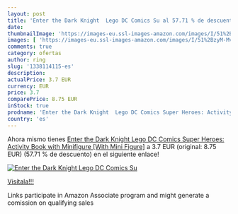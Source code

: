 ```yaml
---
layout: post
title: 'Enter the Dark Knight  Lego DC Comics Su al 57.71 % de descuento'
date: 
thumbnailImage: 'https://images-eu.ssl-images-amazon.com/images/I/51%2BzyM-MvML._SL200_.jpg'
images: [ 'https://images-eu.ssl-images-amazon.com/images/I/51%2BzyM-MvML._SL200_.jpg' ]
comments: true
category: ofertas
author: ring
slug: '1338114115-es'
description:
actualPrice: 3.7 EUR
currency: EUR
price: 3.7
comparePrice: 8.75 EUR
inStock: true
prodname: 'Enter the Dark Knight  Lego DC Comics Super Heroes: Activity Book with Minifigure  [With Mini Figure]'
country: 'es'
---
```


Ahora mismo tienes [Enter the Dark Knight  Lego DC Comics Super Heroes: Activity Book with Minifigure  [With Mini Figure]](https://www.amazon.es/dp/1338114115/?tag=tolees-21) a 3.7 EUR (original: 8.75 EUR) (57.71 %  de descuento) en el siguiente enlace!

[![Enter the Dark Knight  Lego DC Comics Su](https://images-eu.ssl-images-amazon.com/images/I/51%2BzyM-MvML._SL200_.jpg)](https://www.amazon.es/dp/1338114115/?tag=tolees-21)

[Visítala!!!](https://www.amazon.es/dp/1338114115/?tag=tolees-21)

Links participate in Amazon Associate program and might generate a comission on qualifying sales
